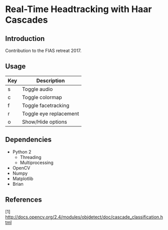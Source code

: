 # Real-Time Headtracking with Haar Cascades 

## Introduction

Contribution to the FIAS retreat 2017.

## Usage

| Key      | Description            |
|----------|------------------------|
| s        | Toggle audio           |
| c        | Toggle colormap        |
| f        | Toggle facetracking    |
| r        | Toggle eye replacement |
| o        | Show/Hide options      |

## Dependencies

* Python 2
  * Threading
  * Multiprocessing
* OpenCV
* Numpy
* Matplotlib
* Brian

## References

\[1\] http://docs.opencv.org/2.4/modules/objdetect/doc/cascade_classification.html


[1]: http://docs.opencv.org/2.4/modules/objdetect/doc/cascade_classification.html
